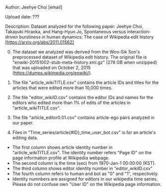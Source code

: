 Author: Jeehye Choi [email]

Upload date: ???

Description: Dataset analyzed for the following paper: Jeehye Choi, Takayuki Hiraoka, and Hang-Hyun Jo, Spontaneous versus interaction-driven burstiness in human dynamics: The case of Wikipedia edit history [https://arxiv.org/abs/2011.01562] 


0. The dataset we analyzed was derived from the Woo-Sik Son's preprocessed dataset of Wikipedia edit history. The original file is "enwiki-20151002-stub-meta-history.xml.gz" (278 GB when unzipped) that was uploaded on October 2, 2015 (https://dumps.wikimedia.org/enwiki/).

1. The file "article_wikiTITLE.csv" contains the article IDs and titles for the articles that were edited more than 10,000 times.

2. The file "editor_wikiID.csv" contains the editor IDs and names for the editors who edited more than 1% of edits of the articles in "article_wikiTITLE.csv".

3. The file "article_editor0.01.csv" contains article-ego pairs analyzed in our paper.

4. Files in "Time_series/article{\#ID}_time_user_bot.csv" is for an article's editing data.
+ The first column shows article identity number in "article_wikiTITLE.csv". The identity number refers "Page ID" on the page information profile at Wikipedia webpage.
+ The second column is the time (sec) from 1970-Jan-1 00:00:00 (KST). 
+ The third column shows editor identity number in "editor_wikiID.csv"
+ The fourth column refers to human and bot as "0" and "1", respectively.
+ Identity numnbers are assigned for editors in our wikipedia time series. Please do not confuse own "User ID" on the Wikipedia page information.
